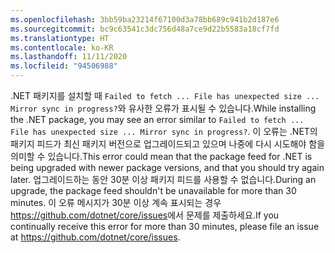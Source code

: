 ```yaml
---
ms.openlocfilehash: 3bb59ba23214f67100d3a78bb689c941b2d187e6
ms.sourcegitcommit: bc9c63541c3dc756d48a7ce9d22b5583a18cf7fd
ms.translationtype: HT
ms.contentlocale: ko-KR
ms.lasthandoff: 11/11/2020
ms.locfileid: "94506988"
---
```


<span data-ttu-id="a9c9a-101">.NET 패키지를 설치할 때 `Failed to fetch ... File has unexpected size ... Mirror sync in progress?`와 유사한 오류가 표시될 수 있습니다.</span><span class="sxs-lookup"><span data-stu-id="a9c9a-101">While installing the .NET package, you may see an error similar to `Failed to fetch ... File has unexpected size ... Mirror sync in progress?`.</span></span> <span data-ttu-id="a9c9a-102">이 오류는 .NET의 패키지 피드가 최신 패키지 버전으로 업그레이드되고 있으며 나중에 다시 시도해야 함을 의미할 수 있습니다.</span><span class="sxs-lookup"><span data-stu-id="a9c9a-102">This error could mean that the package feed for .NET is being upgraded with newer package versions, and that you should try again later.</span></span> <span data-ttu-id="a9c9a-103">업그레이드하는 동안 30분 이상 패키지 피드를 사용할 수 없습니다.</span><span class="sxs-lookup"><span data-stu-id="a9c9a-103">During an upgrade, the package feed shouldn't be unavailable for more than 30 minutes.</span></span> <span data-ttu-id="a9c9a-104">이 오류 메시지가 30분 이상 계속 표시되는 경우 <https://github.com/dotnet/core/issues>에서 문제를 제출하세요.</span><span class="sxs-lookup"><span data-stu-id="a9c9a-104">If you continually receive this error for more than 30 minutes, please file an issue at <https://github.com/dotnet/core/issues>.</span></span>
